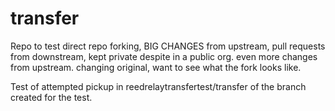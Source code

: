 # transfer
Repo to test direct repo forking, 
BIG CHANGES from upstream, pull requests from downstream,
kept private despite in a public org.
even more changes from upstream.
changing original, want to see what the fork looks like.

Test of attempted pickup in reedrelaytransfertest/transfer of the branch created for the test.
